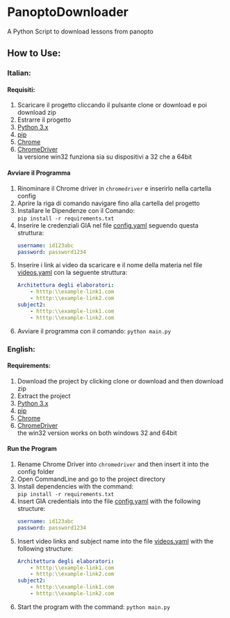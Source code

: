 # PanoptoDownloader
A Python Script to download lessons from panopto
## How to Use:
### Italian: 
#### Requisiti:
1) Scaricare il progetto cliccando il pulsante clone or download e poi download zip
2) Estrarre il progetto
3) [Python 3.x](https://www.html.it/pag/15609/installare-python/)
4) [pip](https://www.html.it/pag/346968/pip-il-package-manager-per-python/)
5) [Chrome](https://www.google.com/chrome/) 
6) [ChromeDriver](https://chromedriver.chromium.org/downloads)<br/>
   la versione win32 funziona sia su dispositivi a 32 che a 64bit
#### Avviare il Programma
1) Rinominare il Chrome driver in ```chromedriver``` e inserirlo nella cartella config
2) Aprire la riga di comando navigare fino alla cartella del progetto
3) Installare le Dipendenze con il Comando: <br /> ```pip install -r requirements.txt```
4) Inserire le credenziali GIA nel file [config.yaml](./config/config.yaml) seguendo questa struttura: <br/>
    ```yaml
    username: id123abc
    password: password1234
    ```
5) Inserire i link ai video da scaricare e il nome della materia nel file [videos.yaml](./config/videos.yaml) con la seguente struttura:<br />
    ```yaml
    Architettura degli elaboratori:
        - htttp:\\example-link1.com
        - htttp:\\example-link2.com
    subject2:
        - htttp:\\example-link1.com
        - htttp:\\example-link2.com
    ```
6) Avviare il programma con il comando: ```python main.py``` 

### English: 
#### Requirements:
1) Download the project by clicking clone or download and then download zip
2) Extract the project
3) [Python 3.x](https://realpython.com/installing-python/)
4) [pip](https://www.makeuseof.com/tag/install-pip-for-python/)
5) [Chrome](https://www.google.com/chrome/) 
6) [ChromeDriver](https://chromedriver.chromium.org/downloads)<br/>
   the win32 version works on both windows 32 and 64bit
#### Run the Program
1) Rename Chrome Driver into ```chromedriver``` and then insert it into the config folder
2) Open CommandLine and go to the project directory 
3) Install dependencies with the command: <br /> ```pip install -r requirements.txt```
4) Insert GIA credentials into the file [config.yaml](./config/config.yaml) with the following structure: <br/> 
    ```yaml 
    username: id123abc 
    password: password1234
    ```
5) Insert video links and subject name into the file [videos.yaml](./config/videos.yaml) with the following structure:<br />
    ```yaml
    Architettura degli elaboratori:
        - htttp:\\example-link1.com
        - htttp:\\example-link2.com
    subject2:
        - htttp:\\example-link1.com
        - htttp:\\example-link2.com
    ```
6) Start the program with the command: ```python main.py``` 
